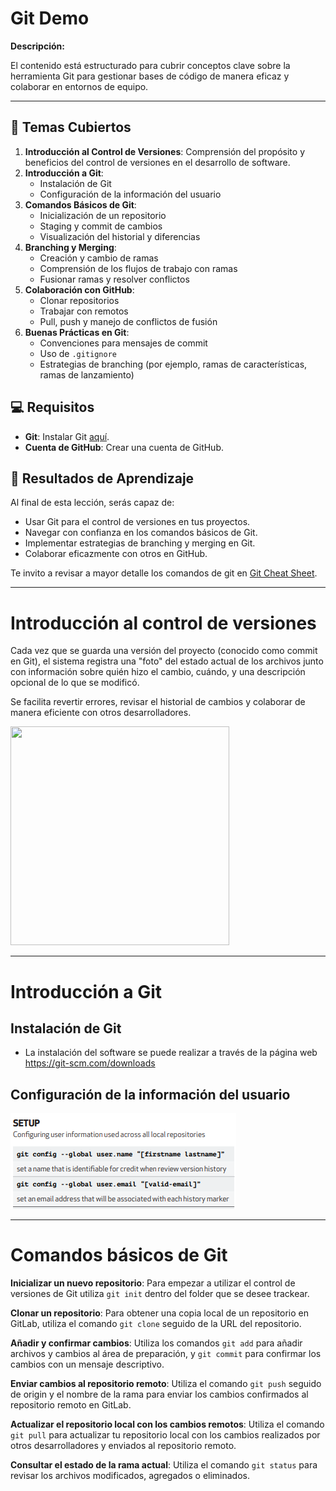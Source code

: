 # Git Demo

**Descripción:**

El contenido está estructurado para cubrir conceptos clave sobre la herramienta Git para gestionar bases de código de manera eficaz y colaborar en entornos de equipo.

---

## 📝 Temas Cubiertos

1. **Introducción al Control de Versiones**: Comprensión del propósito y beneficios del control de versiones en el desarrollo de software.
2. **Introducción a Git**: 
   - Instalación de Git
   - Configuración de la información del usuario
3. **Comandos Básicos de Git**: 
   - Inicialización de un repositorio
   - Staging y commit de cambios
   - Visualización del historial y diferencias
4. **Branching y Merging**: 
   - Creación y cambio de ramas
   - Comprensión de los flujos de trabajo con ramas
   - Fusionar ramas y resolver conflictos
5. **Colaboración con GitHub**: 
   - Clonar repositorios
   - Trabajar con remotos
   - Pull, push y manejo de conflictos de fusión
6. **Buenas Prácticas en Git**: 
   - Convenciones para mensajes de commit
   - Uso de `.gitignore`
   - Estrategias de branching (por ejemplo, ramas de características, ramas de lanzamiento)

## 💻 Requisitos

- **Git**: Instalar Git [aquí](https://git-scm.com/downloads).
- **Cuenta de GitHub**: Crear una cuenta de GitHub.

## 🎯 Resultados de Aprendizaje

Al final de esta lección, serás capaz de:
- Usar Git para el control de versiones en tus proyectos.
- Navegar con confianza en los comandos básicos de Git.
- Implementar estrategias de branching y merging en Git.
- Colaborar eficazmente con otros en GitHub.

Te invito a revisar a mayor detalle los comandos de git en [Git Cheat Sheet](https://education.github.com/git-cheat-sheet-education.pdf).

---

# Introducción al control de versiones

Cada vez que se guarda una versión del proyecto (conocido como commit en Git), el sistema registra una "foto" del estado actual de los archivos junto con información sobre quién hizo el cambio, cuándo, y una descripción opcional de lo que se modificó.


Se facilita revertir errores, revisar el historial de cambios y colaborar de manera eficiente con otros desarrolladores.

<div>
    <img src="https://encrypted-tbn0.gstatic.com/images?q=tbn:ANd9GcRJ1MWL23tZLyUn4MhkS7nFmr2EMe8L6zDp2-_GmwO5ioirZ-zqbaFPiHnxYJWX3Whto88&usqp=CAU" width=350 height=350>
</div>

---

# Introducción a Git

## Instalación de Git

 - La instalación del software se puede realizar a través de la página web https://git-scm.com/downloads

## Configuración de la información del usuario 

![Configuración Usuario](/images/config-usuario.png)

---

# Comandos básicos de Git

**Inicializar un nuevo repositorio**: Para empezar a utilizar el control de versiones de Git utiliza `git init` dentro del folder que se desee trackear.

**Clonar un repositorio**: Para obtener una copia local de un repositorio en GitLab, utiliza el comando `git clone` seguido de la URL del repositorio.


**Añadir y confirmar cambios**: Utiliza los comandos `git add` para añadir archivos y cambios al área de preparación, y `git commit` para confirmar los cambios con un mensaje descriptivo.


**Enviar cambios al repositorio remoto**: Utiliza el comando `git push` seguido de origin y el nombre de la rama para enviar los cambios confirmados al repositorio remoto en GitLab.


**Actualizar el repositorio local con los cambios remotos**: Utiliza el comando `git pull` para actualizar tu repositorio local con los cambios realizados por otros desarrolladores y enviados al repositorio remoto.

**Consultar el estado de la rama actual**: Utiliza el comando `git status` para revisar los archivos modificados, agregados o eliminados.
